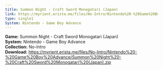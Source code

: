```yaml
---
title: Summon Night - Craft Sword Monogatari (Japan)
link: https://myrient.erista.me/files/No-Intro/Nintendo%20-%20Game%20Boy%20Advance/Summon%20Night%20-%20Craft%20Sword%20Monogatari%20(Japan).zip
type: single1
System: Nintendo - Game Boy Advance
---
```

<b>Game:</b> Summon Night - Craft Sword Monogatari (Japan)<br>
<b>System:</b> Nintendo - Game Boy Advance<br>
<b>Collection:</b> No-Intro<br>
<b>Download:</b> https://myrient.erista.me/files/No-Intro/Nintendo%20-%20Game%20Boy%20Advance/Summon%20Night%20-%20Craft%20Sword%20Monogatari%20(Japan).zip